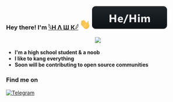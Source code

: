 ### Hey there! I'm [𓆩H Λ Ш К𓆪](https://youtube.com/c/hawkv) <img src="https://raw.githubusercontent.com/ABSphreak/ABSphreak/master/gifs/Hi.gif" width="30px"> <img src="https://raw.githubusercontent.com/8bithemant/8bithemant/master/svg/pronouns/hehim.svg" >

<div align="center">
<img src='https://media4.giphy.com/media/kXdo4BgGoFC80/giphy.gif?cid=6c09b9527a1f6d83059fd2821a7ca63e9df452dff4e65fa9&rid=giphy.gif&ct=g'/>
</div>



- **I'm a high school student & a noob**
- **I like to kang everything**
- **Soon will be contributing to open source communities**

### Find me on
[![Telegram](https://img.shields.io/badge/telegram-1b77FF.svg?style=for-the-badge&logo=telegram)](https://t.me/tag_hawk)
